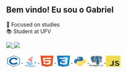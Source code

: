 ## Bem vindo! Eu sou o Gabriel
🎯 Focused on studies <br>
📚 Student at UFV

<div>
  <a href="https://github.com/Gabrie1Alves">
  <img height="180em" src="https://github-readme-stats.vercel.app/api?username=Gabrie1Alves&show_icons=true&theme=dark&include_all_commits=true&count_private=false"/>
  <img height="180em" src="https://github-readme-stats.vercel.app/api/top-langs/?username=Gabrie1Alves&layout=compact&langs_count=7&theme=dark"/>
</div>
  
  <div style="display: inline_block"><br>
  <img align="center" alt="Gabriel-c" height="30" width="40" src="https://github.com/devicons/devicon/blob/master/icons/c/c-line.svg">
  <img align="center" alt="Gabriel-java" height="30" width="40" src="https://github.com/devicons/devicon/blob/master/icons/java/java-original.svg">
  <img align="center" alt="Gabriel-html5" height="30" width="40" src="https://github.com/devicons/devicon/blob/master/icons/html5/html5-original.svg">
  <img align="center" alt="Gabriel-css3" height="30" width="40" src="https://github.com/devicons/devicon/blob/master/icons/css3/css3-original.svg">
  <img align="center" alt="Gabriel-python" height="30" width="40" src="https://github.com/devicons/devicon/blob/master/icons/python/python-original.svg">
  <img align="center" alt="Gabriel-sql" height="30" width="40" src="https://github.com/devicons/devicon/blob/master/icons/postgresql/postgresql-original-wordmark.svg">
  <img align="center" alt="Gabriel-js" height="30" width="40" src="https://github.com/devicons/devicon/blob/master/icons/javascript/javascript-original.svg">
</div>
